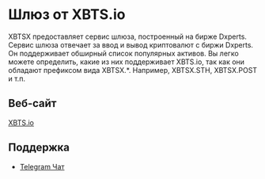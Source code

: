 # Шлюз от XBTS.io

XBTSX предоставляет сервис шлюза, построенный на бирже Dxperts. Сервис шлюза отвечает за ввод и вывод криптовалют с биржи Dxperts. Он поддерживает обширный список популярных активов. Вы легко можете определить, какие из них поддерживает XBTS.io, так как они обладают префиксом вида XBTSX.*. Например, XBTSX.STH, XBTSX.POST и т.п.

## Веб-сайт

[XBTS.io](https://xbts.io)

## Поддержка

- [Telegram Чат](https://t.me/xbtsio)
